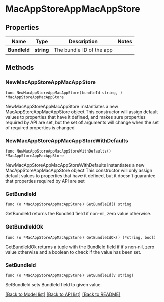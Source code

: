 # MacAppStoreAppMacAppStore

## Properties

Name | Type | Description | Notes
------------ | ------------- | ------------- | -------------
**BundleId** | **string** | The bundle ID of the app | 

## Methods

### NewMacAppStoreAppMacAppStore

`func NewMacAppStoreAppMacAppStore(bundleId string, ) *MacAppStoreAppMacAppStore`

NewMacAppStoreAppMacAppStore instantiates a new MacAppStoreAppMacAppStore object
This constructor will assign default values to properties that have it defined,
and makes sure properties required by API are set, but the set of arguments
will change when the set of required properties is changed

### NewMacAppStoreAppMacAppStoreWithDefaults

`func NewMacAppStoreAppMacAppStoreWithDefaults() *MacAppStoreAppMacAppStore`

NewMacAppStoreAppMacAppStoreWithDefaults instantiates a new MacAppStoreAppMacAppStore object
This constructor will only assign default values to properties that have it defined,
but it doesn't guarantee that properties required by API are set

### GetBundleId

`func (o *MacAppStoreAppMacAppStore) GetBundleId() string`

GetBundleId returns the BundleId field if non-nil, zero value otherwise.

### GetBundleIdOk

`func (o *MacAppStoreAppMacAppStore) GetBundleIdOk() (*string, bool)`

GetBundleIdOk returns a tuple with the BundleId field if it's non-nil, zero value otherwise
and a boolean to check if the value has been set.

### SetBundleId

`func (o *MacAppStoreAppMacAppStore) SetBundleId(v string)`

SetBundleId sets BundleId field to given value.



[[Back to Model list]](../README.md#documentation-for-models) [[Back to API list]](../README.md#documentation-for-api-endpoints) [[Back to README]](../README.md)


